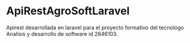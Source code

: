 # ApiRestAgroSoftLaravel
Apirest  desarrollada en laravel para el proyecto formativo del tecnologo Analisis y desarrollo de software id 2846103. 
